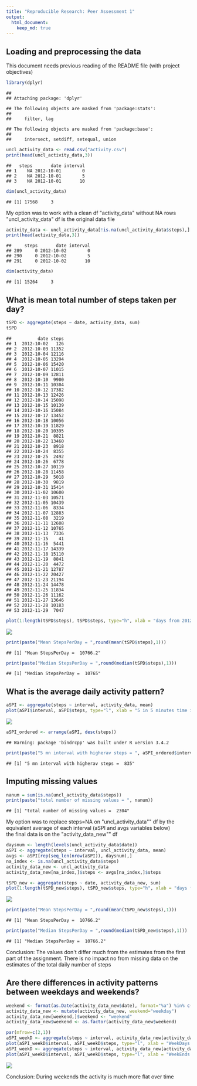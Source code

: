 ```yaml
---
title: "Reproducible Research: Peer Assessment 1"
output: 
  html_document:
    keep_md: true
---
```



## Loading and preprocessing the data
This document needs previous reading of the README file (with project objectives)


```r
library(dplyr)
```

```
## 
## Attaching package: 'dplyr'
```

```
## The following objects are masked from 'package:stats':
## 
##     filter, lag
```

```
## The following objects are masked from 'package:base':
## 
##     intersect, setdiff, setequal, union
```

```r
uncl_activity_data <- read.csv("activity.csv")
print(head(uncl_activity_data,3))
```

```
##   steps       date interval
## 1    NA 2012-10-01        0
## 2    NA 2012-10-01        5
## 3    NA 2012-10-01       10
```

```r
dim(uncl_activity_data)
```

```
## [1] 17568     3
```

My option was to work with a clean df "activity_data" without NA rows  
"uncl_activity_data" df is the original data file

```r
activity_data <- uncl_activity_data[!is.na(uncl_activity_data$steps),]
print(head(activity_data,3))
```

```
##     steps       date interval
## 289     0 2012-10-02        0
## 290     0 2012-10-02        5
## 291     0 2012-10-02       10
```

```r
dim(activity_data)
```

```
## [1] 15264     3
```


## What is mean total number of steps taken per day?

```r
tSPD <- aggregate(steps ~ date, activity_data, sum)
tSPD
```

```
##          date steps
## 1  2012-10-02   126
## 2  2012-10-03 11352
## 3  2012-10-04 12116
## 4  2012-10-05 13294
## 5  2012-10-06 15420
## 6  2012-10-07 11015
## 7  2012-10-09 12811
## 8  2012-10-10  9900
## 9  2012-10-11 10304
## 10 2012-10-12 17382
## 11 2012-10-13 12426
## 12 2012-10-14 15098
## 13 2012-10-15 10139
## 14 2012-10-16 15084
## 15 2012-10-17 13452
## 16 2012-10-18 10056
## 17 2012-10-19 11829
## 18 2012-10-20 10395
## 19 2012-10-21  8821
## 20 2012-10-22 13460
## 21 2012-10-23  8918
## 22 2012-10-24  8355
## 23 2012-10-25  2492
## 24 2012-10-26  6778
## 25 2012-10-27 10119
## 26 2012-10-28 11458
## 27 2012-10-29  5018
## 28 2012-10-30  9819
## 29 2012-10-31 15414
## 30 2012-11-02 10600
## 31 2012-11-03 10571
## 32 2012-11-05 10439
## 33 2012-11-06  8334
## 34 2012-11-07 12883
## 35 2012-11-08  3219
## 36 2012-11-11 12608
## 37 2012-11-12 10765
## 38 2012-11-13  7336
## 39 2012-11-15    41
## 40 2012-11-16  5441
## 41 2012-11-17 14339
## 42 2012-11-18 15110
## 43 2012-11-19  8841
## 44 2012-11-20  4472
## 45 2012-11-21 12787
## 46 2012-11-22 20427
## 47 2012-11-23 21194
## 48 2012-11-24 14478
## 49 2012-11-25 11834
## 50 2012-11-26 11162
## 51 2012-11-27 13646
## 52 2012-11-28 10183
## 53 2012-11-29  7047
```

```r
plot(1:length(tSPD$steps), tSPD$steps, type="h", xlab = "days from 2012-02-10 to 2012-11-29", ylab = "Total Steps per Day")
```

![](PA1_template_files/figure-html/totalStepsPerDay-1.png)<!-- -->

```r
print(paste("Mean StepsPerDay = ",round(mean(tSPD$steps),1)))
```

```
## [1] "Mean StepsPerDay =  10766.2"
```

```r
print(paste("Median StepsPerDay = ",round(median(tSPD$steps),1)))
```

```
## [1] "Median StepsPerDay =  10765"
```


## What is the average daily activity pattern?

```r
aSPI <- aggregate(steps ~ interval, activity_data, mean)
plot(aSPI$interval, aSPI$steps, type="l", xlab = "5 in 5 minutes time intervals during Day", ylab = "Average Steps per Interval")
```

![](PA1_template_files/figure-html/AverageStepsPerInterval-1.png)<!-- -->

```r
aSPI_ordered <- arrange(aSPI, desc(steps))
```

```
## Warning: package 'bindrcpp' was built under R version 3.4.2
```

```r
print(paste("5 mn interval with higherav steps = ", aSPI_ordered$interval[1]))
```

```
## [1] "5 mn interval with higherav steps =  835"
```


## Imputing missing values

```r
nanum = sum(is.na(uncl_activity_data$steps))
print(paste("total number of missing values = ", nanum))
```

```
## [1] "total number of missing values =  2304"
```
My option was to replace steps=NA on "uncl_activity_data"" df by the equivalent average of each interval (aSPI and avgs variables below)  
the final data is on the "activity_data_new"" df

```r
daysnum <- length(levels(uncl_activity_data$date)) 
aSPI <- aggregate(steps ~ interval, uncl_activity_data, mean)
avgs <- aSPI[rep(seq_len(nrow(aSPI)), daysnum),]
na_index <- is.na(uncl_activity_data$steps)
activity_data_new <- uncl_activity_data
activity_data_new[na_index,]$steps <- avgs[na_index,]$steps
```


```r
tSPD_new <- aggregate(steps ~ date, activity_data_new, sum)
plot(1:length(tSPD_new$steps), tSPD_new$steps, type="h", xlab = "days from 2012-02-10 to 2012-11-29", ylab = "Total Steps per Day")
```

![](PA1_template_files/figure-html/newhistogram-1.png)<!-- -->

```r
print(paste("Mean StepsPerDay = ",round(mean(tSPD_new$steps),1)))
```

```
## [1] "Mean StepsPerDay =  10766.2"
```

```r
print(paste("Median StepsPerDay = ",round(median(tSPD_new$steps),1)))
```

```
## [1] "Median StepsPerDay =  10766.2"
```
Conclusion: The values don't differ much from the estimates from the first part of the assignment.  There is no impact no from missing data on the estimates of the total daily number of steps

## Are there differences in activity patterns between weekdays and weekends?


```r
weekend <- format(as.Date(activity_data_new$date), format="%a") %in% c("Sat", "Sun")
activity_data_new <- mutate(activity_data_new, weekend="weekday")
activity_data_new[weekend,]$weekend <- "weekend"
activity_data_new$weekend <- as.factor(activity_data_new$weekend)
```


```r
par(mfrow=c(2,1))
aSPI_weekD <- aggregate(steps ~ interval, activity_data_new[activity_data_new$weekend=="weekday",], mean)
plot(aSPI_weekD$interval, aSPI_weekD$steps, type="l", xlab = "WeekDays: 5 in 5 minutes time intervals during Day", ylab = "AvSteps/Interval")
aSPI_weekD <- aggregate(steps ~ interval, activity_data_new[activity_data_new$weekend=="weekend",], mean)
plot(aSPI_weekD$interval, aSPI_weekD$steps, type="l", xlab = "WeekEnds: 5 in 5 minutes time intervals during Day", ylab = "AvSteps/Interval")
```

![](PA1_template_files/figure-html/weekendsPlot-1.png)<!-- -->
  
  
Conclusion: During weekends the activity is much more flat over time





